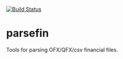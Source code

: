 [![Build Status](https://secure.travis-ci.org/iffy/parsefin.png?branch=master)](http://travis-ci.org/iffy/parsefin)

parsefin
========

Tools for parsing OFX/QFX/csv financial files.
